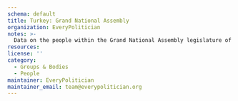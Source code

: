 ```yaml
---
schema: default
title: Turkey: Grand National Assembly
organization: EveryPolitician
notes: >-
  Data on the people within the Grand National Assembly legislature of Turkey.
resources:
license: ''
category:
  - Groups & Bodies
  - People
maintainer: EveryPolitician
maintainer_email: team@everypolitician.org
---
```


